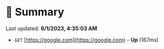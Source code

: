 # 📖 Summary
Last updated: **6/1/2023, 4:35:03 AM**

- `GET` [https://google.com](https://google.com) - **Up** (167ms)
